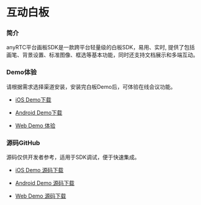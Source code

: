 # 互动白板

### 简介

anyRTC平台画板SDK是一款跨平台轻量级的白板SDK，易用、实时, 提供了包括画笔、背景设置、标准图像、框选等基本功能，同时还支持文档展示和多端互动。

### Demo体验

请根据需求选择渠道安装，安装完白板Demo后，可体验在线会议功能。

- [iOS Demo下载](http://download.anyrtc.io/3ydt)

- [Android Demo下载](http://download.anyrtc.io/a1zr)

- [Web Demo 体验](https://demos.anyrtc.io/ar-whiteboard)

### 源码GitHub

源码仅供开发者参考，适用于SDK调试，便于快速集成。

- [iOS Demo 源码下载](https://github.com/anyRTC/anyRTC-Whiteboard-iOS)

- [Android Demo 源码下载](https://github.com/anyRTC/anyRTC-Whiteboard-Android)

- [Web Demo 源码下载](https://github.com/anyRTC/anyRTC-Whiteboard-Web)
